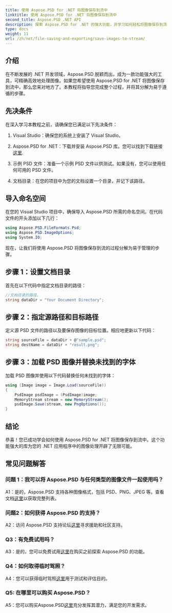 ```yaml
---
title: 使用 Aspose.PSD for .NET 将图像保存到流中
linktitle: 使用 Aspose.PSD for .NET 将图像保存到流中
second_title: Aspose.PSD .NET API
description: 探索 Aspose.PSD for .NET 的强大功能，并学习如何轻松将图像保存到流中。按照我们的分步指南进行无缝集成。
type: docs
weight: 11
url: /zh/net/file-saving-and-exporting/save-images-to-stream/
---
```

## 介绍

在不断发展的 .NET 开发领域，Aspose.PSD 脱颖而出，成为一款功能强大的工具，可精确高效地处理图像。如果您希望使用 Aspose.PSD for .NET 将图像保存到流中，那么您来对地方了。本教程将指导您完成整个过程，并将其分解为易于遵循的步骤。

## 先决条件

在深入学习本教程之前，请确保您已满足以下先决条件：

1. Visual Studio：确保您的系统上安装了 Visual Studio。

2.  Aspose.PSD for .NET：下载并安装 Aspose.PSD 库。您可以找到下载链接[这里](https://releases.aspose.com/psd/net/).

3. 示例 PSD 文件：准备一个示例 PSD 文件以供测试。如果没有，您可以使用任何可用的 PSD 文件。

4. 文档目录：在您的项目中为您的文档设置一个目录，并记下该路径。

## 导入命名空间

在您的 Visual Studio 项目中，确保导入 Aspose.PSD 所需的命名空间。在代码文件的开头添加以下几行：

```csharp
using Aspose.PSD.FileFormats.Psd;
using Aspose.PSD.ImageOptions;
using System.IO;
```

现在，让我们将使用 Aspose.PSD 将图像保存到流的过程分解为易于管理的步骤。

## 步骤 1：设置文档目录

首先在以下代码中指定文档目录的路径：

```csharp
//文档目录的路径。
string dataDir = "Your Document Directory";
```

## 步骤 2：指定源路径和目标路径

定义源 PSD 文件的路径以及要保存图像的目标位置。相应地更新以下代码：

```csharp
string sourceFile = dataDir + @"sample.psd";
string destName = dataDir + "result.png";
```

## 步骤 3：加载 PSD 图像并替换未找到的字体

加载 PSD 图像并使用以下代码替换任何未找到的字体：

```csharp
using (Image image = Image.Load(sourceFile))
{
    PsdImage psdImage = (PsdImage)image;
    MemoryStream stream = new MemoryStream();
    psdImage.Save(stream, new PngOptions());
}
```

## 结论

恭喜！您已成功学会如何使用 Aspose.PSD for .NET 将图像保存到流中。这个功能强大的库为您的 .NET 应用程序中的图像处理开辟了无限可能。

## 常见问题解答

### 问题 1：我可以将 Aspose.PSD 与任何类型的图像文件一起使用吗？

 A1：是的，Aspose.PSD 支持各种图像格式，包括 PSD、PNG、JPEG 等。查看文档[这里](https://reference.aspose.com/psd/net/)以获取完整列表。

### 问题2：如何获得 Aspose.PSD 的支持？

 A2：访问 Aspose.PSD 支持论坛[这里](https://forum.aspose.com/c/psd/34)寻求援助和社区支持。

### Q3：有免费试用吗？

 A3：是的，您可以免费试用[这里](https://releases.aspose.com/)在购买之前探索 Aspose.PSD 的功能。

### Q4：如何取得临时驾照？

 A4：您可以获得临时驾照[这里](https://purchase.aspose.com/temporary-license/)用于测试和评估目的。

### Q5: 在哪里可以购买 Aspose.PSD？

 A5：您可以购买Aspose.PSD[这里](https://purchase.aspose.com/buy)充分发挥其潜力，满足您的开发需求。